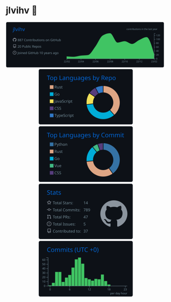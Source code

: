 # jlvihv 👋

<div align=center>
    <img src="./profile-summary-card-output/github_dark/0-profile-details.svg">
</div>

<div align=center>
    <img width="300" src="./profile-summary-card-output/github_dark/1-repos-per-language.svg">
    <img width="300" src="./profile-summary-card-output/github_dark/2-most-commit-language.svg">
</div>

<div align=center>
    <img width="300" src="./profile-summary-card-output/github_dark/3-stats.svg">
    <img width="300" src="./profile-summary-card-output/github_dark/4-productive-time.svg">
</div>
